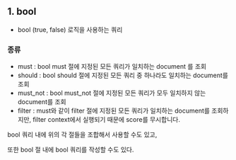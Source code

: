
## 1. bool

- bool (true, false) 로직을 사용하는 쿼리

### 종류

- must : bool must 절에 지정된 모든 쿼리가 일치하는 document 를 조회
- should : bool should 절에 지정된 모든 쿼리 중 하나라도 일치하는 document를 조회
- must_not : bool must_not 절에 지정된 모든 쿼리가 모두 일치하지 않는 document를 조회
- filter : must와 같이 filter 절에 지정된 모든 쿼리가 일치하는 document를 조회하지만, filter context에서 실행되기 때문에 score를 무시합니다.

bool 쿼리 내에 위의 각 절들을 조합해서 사용할 수도 있고,

또한 bool 절 내에 bool 쿼리를 작성할 수도 있다.